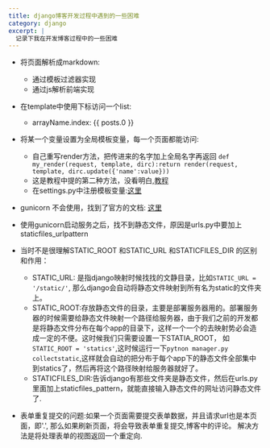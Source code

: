 ```yaml
---
title: django博客开发过程中遇到的一些困难
category: django
excerpt: |
  记录下我在开发博客过程中的一些困难
---
```


- 将页面解析成markdown:
    - 通过模板过滤器实现
    - 通过js解析前端实现

- 在template中使用下标访问一个list:
    - arrayName.index: {{ posts.0 }}

- 将某一个变量设置为全局模板变量，每一个页面都能访问:
    - 自己重写render方法，把传进来的名字加上全局名字再返回
    `def my_render(request, template, dirc):return render(request, template, dirc.update({'name':value}))`
    - 这是教程中提的第二种方法，没看明白,[教程](http://blog.csdn.net/shanliangliuxing/article/details/7595344)
    - 在settings.py中注册模板变量:[这里](http://blog.csdn.net/hengrjgc/article/details/50349698)

- gunicorn 不会使用，找到了官方的文档: [这里](http://docs.gunicorn.org/en/latest/signals.html)

- 使用gunicorn启动服务之后，找不到静态文件，原因是urls.py中要加上staticfiles_urlpattern

- 当时不是很理解STATIC_ROOT 和STATIC_URL 和STATICFILES_DIR 的区别和作用：
    - STATIC_URL: 是指django映射时候找找的文静目录，比如`STATIC_URL = '/static/'`, 那么django会自动将静态文件映射到所有名为static的文件夹上。
    - STATIC_ROOT:存放静态文件的目录，主要是部署服务器用的。部署服务器的时候需要给静态文件映射一个路径给服务器，由于我们之前的开发都是将静态文件分布在每个app的目录下，这样一个一个的去映射势必会造成一定的不便。这时候我们只需要设置一下STATIA_ROOT， 如`STATIC_ROOT = 'statics'`,这时候运行一下`pytnon manager.py collectstatic`,这样就会自动的把分布于每个app下的静态文件全部集中到statics了，然后再将这个路径映射给服务器就好了。
    - STATICFILES_DIR:告诉django有那些文件夹是静态文件，然后在urls.py里面加上staticfiles_pattern，就能直接输入静态文件的网址访问静态文件了.


- 表单重复提交的问题:如果一个页面需要提交表单数据，并且请求url也是本页面，即'.', 那么如果刷新页面，将会导致表单重复提交,博客中的评论。 解决方法是将处理表单的视图返回一个重定向.
